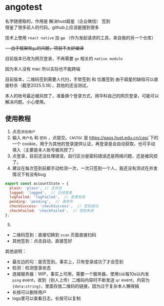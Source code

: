 # angotest

名字随便取的，作用是 解决hust超星（企业微信） 签到  
借鉴了很多前人的代码，github上应该能搜到很多


技术上使用 `react native` 加 ~~`go`~~ （作为发起请求的工具，来自我的另一个仓库）

~~---由于框架和`go`的问题，项目不太好编译~~

目前版本已改为网页登录，不再需要 `go` 相关的 `native module`

因为本人没有 mac 所以实际也不能跨端

目前版本，二维码签到需要人代扫，手势签到 和 位置签到 由于超星的缺陷可以直接秒杀（截至2025.5.18），其他的还没测试。

本人的账号最近被风控了，准备换个登录方式，用华科自己的网页登录，可能可以解决问题。小心使用。

## 使用教程
1. 点击`添加用户`
2. 输入 `用户名` 和 `密码` ，点提交。`CASTGC` 是 https://pass.hust.edu.cn/cas/ 下的一个 cookie，用于为其他的登录提供认证，再登录是会自动获取，也可手动填入（主要是本人账号被风控了）
3. 点登录，目前还没处理错误，自行区分是密码错误还是网络问题，还是被风控了。
4. 建议在每次签到前都手动检测一次，一次只签到一个人，我还没有测试在并发情况下有没有bug
```js
export const accountState = {
  plain: 'plain', // 无状态
  logged: 'logged',  // 已经登录
  logFailed: 'logFailed',  // 登录失败
  pending: 'pending',  // 请求中
  checkSuccess: 'checkSuccess',  // 签到成功
  checkFailed: 'checkFailed',  // 签到失败
};
```
5. 
- 二维码签到：直接切换到 `scan` 页面直接扫码
- 其他签到：点击自动，直接签好

其他说明：
- 最左边的勾：是否签到。事实上，只有登录成功了才会签到
- 检测：检测登录状态
- 连接服务器：WIP，事实上可用，需要一个服务器，使用`SSE`每10s以内发 `ping` event，收到（别人上传）二维码内容时不断发送 `qr` event，内容为`{data:string}`，里面存放二维码的链接，因为过于复杂本人懒得搞
- 长按可以删除用户
- logs里可以查看日志，长按可以复制